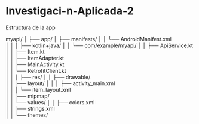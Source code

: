 # Investigaci-n-Aplicada-2
Estructura de la app  

myapi/ 
│ 
├── app/ 
│   ├── manifests/ 
│   │   └── AndroidManifest.xml        
│   │ 
│   ├── kotlin+java/ 
│   │   └── com/example/myapi/ 
│   │       ├── ApiService.kt          
│   │       ├── Item.kt                
│   │       ├── ItemAdapter.kt         
│   │       ├── MainActivity.kt       
│   │       └── RetrofitClient.kt      
│   │ 
│   ├── res/ 
│   │   ├── drawable/                   
│   │   ├── layout/ 
│   │   │   ├── activity_main.xml       
│   │   │   └── item_layout.xml         
│   │   ├── mipmap/                     
│   │   └── values/ 
│   │       ├── colors.xml              
│   │       ├── strings.xml             
│   │       └── themes/                

 

